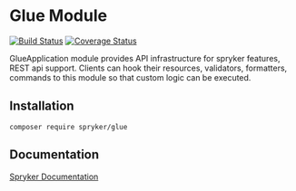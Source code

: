 # Glue Module
[![Build Status](https://travis-ci.org/spryker/glue.svg)](https://travis-ci.org/spryker/glue)
[![Coverage Status](https://coveralls.io/repos/github/spryker/glue/badge.svg)](https://coveralls.io/github/spryker/glue)

GlueApplication module provides API infrastructure for spryker features, REST api support. Clients can hook their resources, validators, formatters, commands to this module so that custom logic can be executed. 
## Installation

```
composer require spryker/glue
```

## Documentation

[Spryker Documentation](https://academy.spryker.com/developing_with_spryker/module_guide/modules.html)
